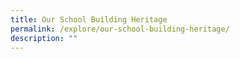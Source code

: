 ```yaml
---
title: Our School Building Heritage
permalink: /explore/our-school-building-heritage/
description: ""
---
```

